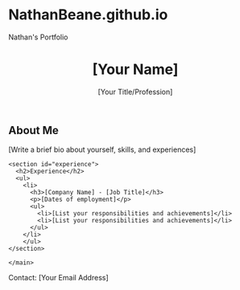 # NathanBeane.github.io
 Nathan's Portfolio
<!DOCTYPE html>
<html lang="en">
<head>
  <meta charset="UTF-8">
  <meta name="viewport" content="width=device-width, initial-scale=1.0">
  <title>Nathan Beane's Portfolio</title>
  <link rel="stylesheet" href="style.css">
</head>
<body>
  <header>
    <h1>[Your Name]</h1>
    <p>[Your Title/Profession]</p>
  </header>

  <main>
    <section id="about">
      <h2>About Me</h2>
      <p>[Write a brief bio about yourself, skills, and experiences]</p>
    </section>

    <section id="experience">
      <h2>Experience</h2>
      <ul>
        <li>
          <h3>[Company Name] - [Job Title]</h3>
          <p>[Dates of employment]</p>
          <ul>
            <li>[List your responsibilities and achievements]</li>
            <li>[List your responsibilities and achievements]</li>
          </ul>
        </li>
        </ul>
    </section>

    </main>

  <footer>
    <p>Contact: [Your Email Address]</p>
  </footer>

  <script src="resume.js"></script>
</body>
</html>
